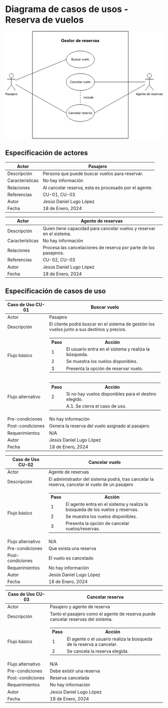 # Diagrama de casos de usos - Reserva de vuelos

<div align=center>

![img](diagrama-reservas.drawio.png)

</div>

## Especificación de actores


|  Actor | Pasajero |
|---|---|
| Descripción  | Persona que puede buscar vuelos para reservar. |
| Características  | No hay información |
| Relaciones | Al cancelar reserva, esta es procesado por el agente.  |
| Referencias | CU-01, CU-03 |   
| Autor  | Jesús Daniel Lugo López |
|Fecha | 18 de Enero, 2024 |

|  Actor | Agente de reservas |
|---|---|
| Descripción  | Quien tiene capacidad para cancelar vuelos y reservar en el sistema.  |
| Características  | No hay información |
| Relaciones | Procesa las cancelaciones de reserva por parte de los pasajeros. |
| Referencias | CU-02, CU-03 |   
| Autor  | Jesús Daniel Lugo López |
|Fecha | 18 de Enero, 2024 |

## Especificación de casos de uso

|  Caso de Uso CU-01 | Buscar vuelo  |
  |---|---|
  | Actor  | Pasajero |
  | Descripción | El cliente podrá buscar en el sistema de gestión los vuelos junto a sus destinos y precios.  |
  | Flujo básico | <table><tr><th>Paso</th><th>Acción</th></tr><tr><td>1</td><td>El usuario entra en el sistema y realiza la búsqueda.</td></tr><tr><td>2</td><td>Se muestra los vuelos disponibles.</td></tr><tr><td>3</td><td>Presenta la opción de reservar vuelo.</td></tr></table>|
  | Flujo alternativo | <table><tr><th>Paso</th><th>Acción</th></tr><tr><td>2</td><td>Si no hay vuelos disponibles para el destino elegido.</td></tr><tr><td></td><td>A.1. Se cierra el caso de uso.</td></tr></table> |
  | Pre-condiciones | No hay información |  
  | Post-condiciones  | Genera la reserva del vuelo asignado al pasajero |  
  |  Requerimientos | N/A |
  | Autor  | Jesús Daniel Lugo López |
  |Fecha | 18 de Enero, 2024 |

  
  |  Caso de Uso CU-02 | Cancelar vuelo  |
  |---|---|
  | Actor  |  Agente de reservas |
  | Descripción | El administrador del sistema podrá, tras cancelar la reserva, cancelar el vuelo de un pasajero  |
  | Flujo básico | <table><tr><th>Paso</th><th>Acción</th></tr><tr><td>1</td><td>El agente entra en el sistema y realiza la búsqueda de los vuelos y reservas.</td></tr><tr><td>2</td><td>Se muestra los vuelos disponibles.</td></tr><tr><td>3</td><td>Presenta la opción de cancelar vuelos/reservas.</td></tr></table> |
  | Flujo alternativo | N/A
  | Pre-condiciones | Que exista una reserva  |  
  | Post-condiciones  | El vuelo es cancelado  |  
  |  Requerimientos | No hay información  |
  | Autor  | Jesús Daniel Lugo López |
  |Fecha | 18 de Enero, 2024 |

  |  Caso de Uso CU-03 | Cancelar reserva  |
  |---|---|
  | Actor  |  Pasajero y agente de reserva|
  | Descripción | Tanto el pasajero como el agente de reserva puede cancelar reservas del sistema.  |
  | Flujo básico | <table><tr><th>Paso</th><th>Acción</th></tr><tr><td>1</td><td>El agente o el usuario realiza la búsqueda de la reserva a cancelar.</td></tr><tr><td>2</td><td>Se cancela la reserva elegida.</td></tr></table>  |
  | Flujo alternativo | N/A |
  | Pre-condiciones | Debe existir una reserva |  
  | Post-condiciones  | Reserva cancelada |  
  |  Requerimientos | No hay información |
  | Autor  | Jesús Daniel Lugo López |
  |Fecha | 18 de Enero, 2024 |